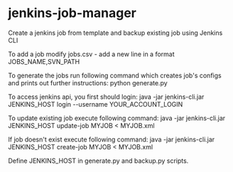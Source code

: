 # jenkins-job-manager
Create a jenkins job from template and backup existing job using Jenkins CLI

To add a job modify jobs.csv - add a new line in a format JOBS_NAME,SVN_PATH

To generate the jobs run following command which creates job's configs and prints out further instructions:
    python generate.py

To access jenkins api, you first should login:
    java -jar jenkins-cli.jar JENKINS_HOST login --username YOUR_ACCOUNT_LOGIN

To update existing job execute following command:
    java -jar jenkins-cli.jar JENKINS_HOST update-job MYJOB < MYJOB.xml

If job doesn't exist execute following command:
    java -jar jenkins-cli.jar JENKINS_HOST create-job MYJOB < MYJOB.xml

Define JENKINS_HOST in generate.py and backup.py scripts.
